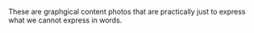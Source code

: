 These are graphgical content photos that are practically just to express what we cannot express in words.

